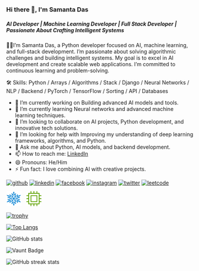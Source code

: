 ### Hi there 👋, I'm Samanta Das
##### AI Developer | Machine Learning Developer | Full Stack Developer | Passionate About Crafting Intelligent Systems

👩‍💻I’m Samanta Das, a Python developer focused on AI, machine learning, and full-stack development. I’m passionate about solving algorithmic challenges and building intelligent systems. My goal is to excel in AI development and create scalable web applications. I’m committed to continuous learning and problem-solving.

🛠️ Skills: Python / Arrays / Algorithms / Stack / Django / Neural Networks / NLP / Backend / PyTorch / TensorFlow / Sorting / API / Databases

- 🔭 I’m currently working on Building advanced AI models and tools.
- 🌱 I’m currently learning Neural networks and advanced machine learning techniques.
- 👯 I’m looking to collaborate on AI projects, Python development, and innovative tech solutions.
- 🤔 I’m looking for help with Improving my understanding of deep learning frameworks, algorithms, and Python.
- 💬 Ask me about Python, AI models, and backend development.
- 📫 How to reach me: [LinkedIn]()
- 😄 Pronouns: He/Him
- ⚡ Fun fact: I love combining AI with creative projects.

[<img src='https://cdn.jsdelivr.net/npm/simple-icons@3.0.1/icons/github.svg' alt='github' height='40'>](https://github.com/sd338)  [<img src='https://cdn.jsdelivr.net/npm/simple-icons@3.0.1/icons/linkedin.svg' alt='linkedin' height='40'>](https://www.linkedin.com/in/samanta-das/)  [<img src='https://cdn.jsdelivr.net/npm/simple-icons@3.0.1/icons/facebook.svg' alt='facebook' height='40'>](https://www.facebook.com/samanta.das.9619/)  [<img src='https://cdn.jsdelivr.net/npm/simple-icons@3.0.1/icons/instagram.svg' alt='instagram' height='40'>](https://www.instagram.com/samanta0711/)  [<img src='https://cdn.jsdelivr.net/npm/simple-icons@3.0.1/icons/twitter.svg' alt='twitter' height='40'>](https://twitter.com/404not_found_7)  [<img src='https://cdn.jsdelivr.net/npm/simple-icons@3.0.1/icons/leetcode.svg' alt='leetcode' height='40'>](https://leetcode.com/u/sd338/)

<a href='https://archiveprogram.github.com/'><img src='https://raw.githubusercontent.com/acervenky/animated-github-badges/master/assets/acbadge.gif' width='40' height='40'></a> <a href='https://docs.github.com/en/developers'><img src='https://raw.githubusercontent.com/acervenky/animated-github-badges/master/assets/devbadge.gif' width='40' height='40'></a> 

[![trophy](https://github-profile-trophy.vercel.app/?username=sd338)](https://github.com/ryo-ma/github-profile-trophy)

[![Top Langs](https://github-readme-stats.vercel.app/api/top-langs/?username=sd338)](https://github.com/anuraghazra/github-readme-stats)

![GitHub stats](https://github-readme-stats.vercel.app/api?username=sd338&show_icons=true)  

![Vaunt Badge](https://api.vaunt.dev/v1/github/entities/sd338/contributions?format=svg&private=false)  

![GitHub streak stats](https://streak-stats.demolab.com/?user=sd338)  

